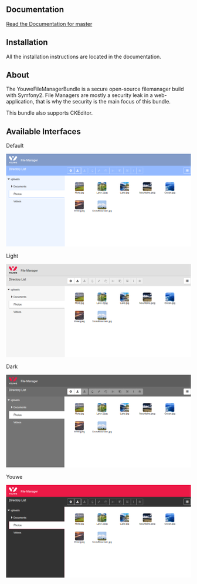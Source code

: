 
Documentation
-------------

[Read the Documentation for master](Resources/doc/index.md)

Installation
------------

All the installation instructions are located in the documentation.

About
------------

The YouweFileManagerBundle is a secure open-source filemanager build with Symfony2.
File Managers are mostly a security leak in a web-application, that is why the security is the main focus of this bundle.

This bundle also supports CKEditor.

Available Interfaces
------------

Default

![File Manager Interface](Resources/doc/images/default-style.png?raw "Default")

Light

![File Manager Interface](Resources/doc/images/light-style.png?raw "Light")

Dark

![File Manager Interface](Resources/doc/images/dark-style.png?raw "Dark")

Youwe

![File Manager Interface](Resources/doc/images/youwe-style.png?raw "Youwe")